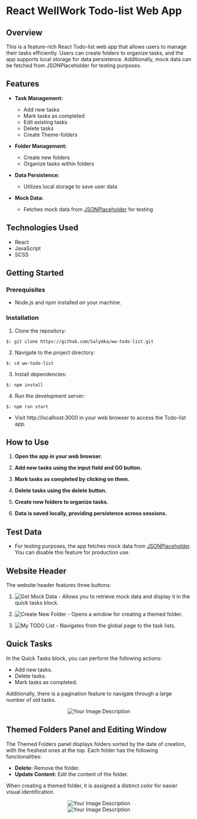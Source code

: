 # React WellWork Todo-list Web App

## Overview

This is a feature-rich React Todo-list web app that allows users to manage their tasks efficiently. Users can create folders to organize tasks, and the app supports local storage for data persistence. Additionally, mock data can be fetched from JSONPlaceholder for testing purposes.

## Features

- **Task Management:**

  - Add new tasks
  - Mark tasks as completed
  - Edit existing tasks
  - Delete tasks
  - Create Theme-folders

- **Folder Management:**

  - Create new folders
  - Organize tasks within folders

- **Data Persistence:**

  - Utilizes local storage to save user data

- **Mock Data:**
  - Fetches mock data from [JSONPlaceholder](https://jsonplaceholder.typicode.com/todos) for testing

## Technologies Used

- React
- JavaScript
- SCSS

## Getting Started

### Prerequisites

- Node.js and npm installed on your machine.

### Installation

1. Clone the repository:

`$: git clone https://github.com/Salymka/ww-todo-list.git`

2. Navigate to the project directory:

`$: cd ww-todo-list`

3. Install dependencies:

`$: npm install`

4. Run the development server:

`$: npm run start`

- Visit http://localhost:3000 in your web browser to access the Todo-list app.

## How to Use

1. **Open the app in your web browser.**

2. **Add new tasks using the input field and GO button.**

3. **Mark tasks as completed by clicking on them.**

4. **Delete tasks using the delete button.**

5. **Create new folders to organize tasks.**

6. **Data is saved locally, providing persistence across sessions.**

## Test Data

- For testing purposes, the app fetches mock data from [JSONPlaceholder](https://jsonplaceholder.typicode.com/). You can disable this feature for production use.

## Website Header

The website header features three buttons:

1. ![Get Mock Data](image.png) - Allows you to retrieve mock data and display it in the quick tasks block.

2. ![Create New Folder](image-1.png) - Opens a window for creating a themed folder.

3. ![My TODO List](image-2.png) - Navigates from the global page to the task lists.

## Quick Tasks

In the Quick Tasks block, you can perform the following actions:

- Add new tasks.
- Delete tasks.
- Mark tasks as completed.

Additionally, there is a pagination feature to navigate through a large number of old tasks.

<div align="center">
  <img src="./ReadmeFiles/image-3.png" alt="Your Image Description">
</div>

## Themed Folders Panel and Editing Window

The Themed Folders panel displays folders sorted by the date of creation, with the freshest ones at the top. Each folder has the following functionalities:

- **Delete:** Remove the folder.
- **Update Content:** Edit the content of the folder.

When creating a themed folder, it is assigned a distinct color for easier visual identification.

<div align="center">
  <img src="./ReadmeFiles/image-4.png" alt="Your Image Description">
</div>

<div align="center">
  <img src="./ReadmeFiles/image-5.png" alt="Your Image Description">
</div>
